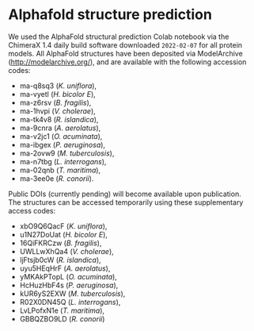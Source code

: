 # Alphafold structure prediction

We used the AlphaFold structural prediction Colab notebook via the ChimeraX 1.4 daily build software downloaded `2022-02-07` for all protein models.
All AlphaFold structures have been deposited via ModelArchive (http://modelarchive.org/), and are available with the following accession codes:
- ma-q8sq3 (_K. uniflora_),
- ma-vyetl (_H. bicolor E_),
- ma-z6rsv (_B. fragilis_),
- ma-1hvpi (_V. cholerae_),
- ma-tk4v8 (_R. islandica_),
- ma-9cnra (_A. aerolatus_),
- ma-v2jc1 (_O. acuminata_),
- ma-ibgex (_P. aeruginosa_),
- ma-2ovw9 (_M. tuberculosis_),
- ma-n7tbg (_L. interrogans_),
- ma-02qnb (_T. maritima_),
- ma-3ee0e (_R. conorii_).

Public DOIs (currently pending) will become available upon publication. <br>
The structures can be accessed temporarily using these supplementary access codes:
- xbO9Q6QacF (_K. uniflora_),
- u1N27DoUat (_H. bicolor E_),
- 16QiFKRCzw (_B. fragilis_),
- UWLLwXhQa4 (_V. cholerae_),
- ljFtsjb0cW (_R. islandica_),
- uyu5HEqHrF (_A. aerolatus_),
- yMKAkPTopL (_O. acuminata_),
- HcHuzHbF4s (_P. aeruginosa_),
- kUR6yS2EXW (_M. tuberculosis_),
- R02X0DN45Q (_L. interrogans_),
- LvLPofxN1e (_T. maritima_),
- GBBQZBO9LD (_R. conorii_)
